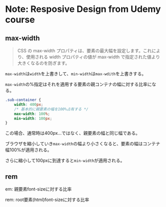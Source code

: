 # Note: Resposive Design from Udemy course

## max-width

> CSS の max-width プロパティは、要素の最大幅を設定します。これにより、使用される width プロパティの値が max-width で指定された値より大きくなるのを防ぎます。


`max-width`は`width`を上書きして、`min-width`は`max-wdith`を上書きする。

`max-width`の%指定はそれを適用する要素の親コンテナの幅に対する比率になる。

```css
.sub-container {
    width: 400px;
    /* 基本的に親要素の幅を100%占有する */
    max-width: 100%;
    min-width: 100px;
}
```

この場合、通常時は400px...ではなく、親要素の幅と同じ幅である。

ブラウザを縮小していき`max-width`の幅より小さくなると、要素の幅はコンテナ幅100%が適用される。

さらに縮小して100pxに到達すると`min-width`が適用される。

## rem

em: 親要素font-sizeに対する比率

rem: root要素(html)font-sizeに対する比率